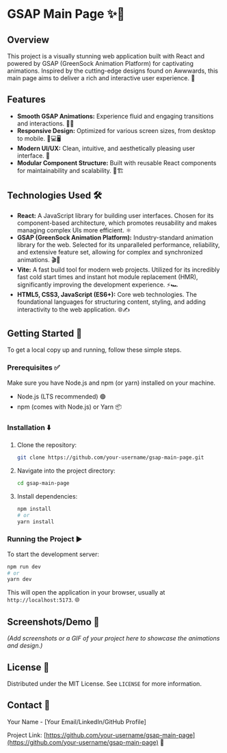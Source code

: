 # GSAP Main Page ✨🚀

## Overview

This project is a visually stunning web application built with React and powered by GSAP (GreenSock Animation Platform) for captivating animations. Inspired by the cutting-edge designs found on Awwwards, this main page aims to deliver a rich and interactive user experience. 🌟

## Features

-   **Smooth GSAP Animations:** Experience fluid and engaging transitions and interactions. 💫✨
-   **Responsive Design:** Optimized for various screen sizes, from desktop to mobile. 📱💻🖥️
-   **Modern UI/UX:** Clean, intuitive, and aesthetically pleasing user interface. 🎨
-   **Modular Component Structure:** Built with reusable React components for maintainability and scalability. 🧩🏗️

## Technologies Used 🛠️

-   **React:** A JavaScript library for building user interfaces. Chosen for its component-based architecture, which promotes reusability and makes managing complex UIs more efficient. ⚛️
-   **GSAP (GreenSock Animation Platform):** Industry-standard animation library for the web. Selected for its unparalleled performance, reliability, and extensive feature set, allowing for complex and synchronized animations. 🎬🚀
-   **Vite:** A fast build tool for modern web projects. Utilized for its incredibly fast cold start times and instant hot module replacement (HMR), significantly improving the development experience. ⚡🏎️
-   **HTML5, CSS3, JavaScript (ES6+):** Core web technologies. The foundational languages for structuring content, styling, and adding interactivity to the web application. 🌐✍️

## Getting Started 🏁

To get a local copy up and running, follow these simple steps.

### Prerequisites ✅

Make sure you have Node.js and npm (or yarn) installed on your machine.

-   Node.js (LTS recommended) 🟢
-   npm (comes with Node.js) or Yarn 📦

### Installation ⬇️

1.  Clone the repository:
    ```bash
    git clone https://github.com/your-username/gsap-main-page.git
    ```
2.  Navigate into the project directory:
    ```bash
    cd gsap-main-page
    ```
3.  Install dependencies:
    ```bash
    npm install
    # or
    yarn install
    ```

### Running the Project ▶️

To start the development server:

```bash
npm run dev
# or
yarn dev
```

This will open the application in your browser, usually at `http://localhost:5173`. 🌐

## Screenshots/Demo 📸

*(Add screenshots or a GIF of your project here to showcase the animations and design.)*

## License 📄

Distributed under the MIT License. See `LICENSE` for more information.

## Contact 📧

Your Name - [Your Email/LinkedIn/GitHub Profile]

Project Link: [https://github.com/your-username/gsap-main-page](https://github.com/your-username/gsap-main-page) 🔗
